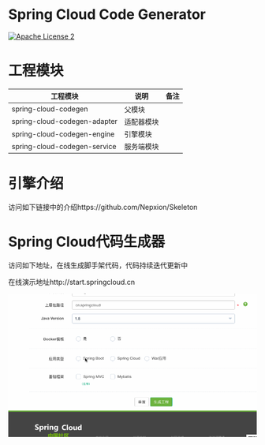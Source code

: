 # Spring Cloud Code Generator
[![Apache License 2](https://img.shields.io/badge/license-ASF2-blue.svg)](https://www.apache.org/licenses/LICENSE-2.0.txt)

# 工程模块

| 工程模块 | 说明 | 备注 |
| --- | --- | --- |
| spring-cloud-codegen | 父模块 |  |
| spring-cloud-codegen-adapter | 适配器模块 |  |
| spring-cloud-codegen-engine | 引擎模块 |  |
| spring-cloud-codegen-service | 服务端模块 |  |

# 引擎介绍

访问如下链接中的介绍https://github.com/Nepxion/Skeleton

# Spring Cloud代码生成器
访问如下地址，在线生成脚手架代码，代码持续迭代更新中

在线演示地址http://start.springcloud.cn
  
![切换效果](/docs/tmp.gif)


